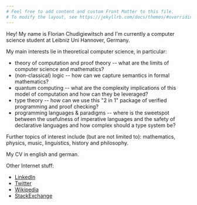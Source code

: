 ```yaml
---
# Feel free to add content and custom Front Matter to this file.
# To modify the layout, see https://jekyllrb.com/docs/themes/#overriding-theme-defaults
---
```

Hey! My name is Florian Chudigiewitsch and I'm currently a computer science student at Leibniz Uni Hannover, Germany.

My main interests lie in theoretical computer science, in particular:

- theory of computation and proof theory -- what are the limits of computer science and mathematics?
- (non-classical) logic -- how can we capture semantics in formal mathematics?
- quantum computing -- what are the complexity implications of this model of computation and how can they be leveraged?
- type theory -- how can we use this "2 in 1" package of verified programming and proof checking?
- programming languages & paradigms -- where is the sweetspot between the usefulness of imperative languages and the safety of declarative languages and how complex should a type system be?

Further topics of interest include (but are not limited to): mathematics, physics, music, linguistics, history and philosophy.

My CV in english and german.

Other Internet stuff:

- [LinkedIn](https://www.linkedin.com/in/infoflo/)
- [Twitter](https://twitter.com/fchdev)
- [Wikipedia](https://de.wikipedia.org/wiki/User:Florian_Chudigiewitsch)
- [StackExchange](https://stackexchange.com/users/18223839/florian-chudigiewitsch)